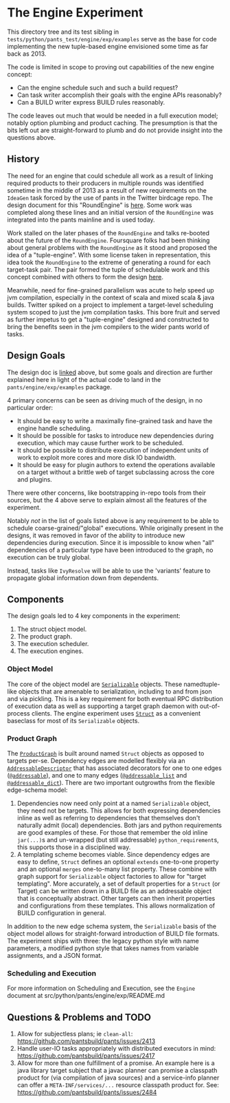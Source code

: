 # The Engine Experiment

This directory tree and its test sibling in `tests/python/pants_test/engine/exp/examples` serve as the base for
code implementing the new tuple-based engine envisioned some time as far back as 2013.

The code is limited in scope to proving out capabilities of the new engine concept:

+ Can the engine schedule such and such a build request?
+ Can task writer accomplish their goals with the engine APIs reasonably?
+ Can a BUILD writer express BUILD rules reasonably.

The code leaves out much that would be needed in a full execution model; notably option plumbing
and product caching.  The presumption is that the bits left out are straight-forward to plumb and do
not provide insight into the questions above.

## History

The need for an engine that could schedule all work as a result of linking required products to
their producers in multiple rounds was identified sometime in the middle of 2013 as a result of
new requirements on the `IdeaGen` task forced by the use of pants in the Twitter birdcage repo.  The
design document for this "RoundEngine" is
[here](https://docs.google.com/document/d/1MwOFcr4W6KbzPdbaj_ntJ36a0NRoiKyWLed0ziobsr4/edit#heading=h.rsohbvtm7zng).
Some work was completed along these lines and an initial version of the `RoundEngine` was
integrated into the pants mainline and is used today.

Work stalled on the later phases of the `RoundEngine` and talks re-booted about the future of the
`RoundEngine`.  Foursquare folks had been thinking about general problems with the `RoundEngine` as
it stood and proposed the idea of a "tuple-engine".  With some license taken in representation, this
idea took the `RoundEngine` to the extreme of generating a round for each target-task pair.  The
pair formed the tuple of schedulable work and this concept combined with others to form the design
[here][tuple-design].

Meanwhile, need for fine-grained parallelism was acute to help speed up jvm compilation, especially
in the context of scala and mixed scala & java builds.  Twitter spiked on a project to implement
a target-level scheduling system scoped to just the jvm compilation tasks.  This bore fruit and
served as further impetus to get a "tuple-engine" designed and constructed to bring the benefits
seen in the jvm compilers to the wider pants world of tasks.

## Design Goals

The design doc is [linked][tuple-design] above, but some goals and direction are further explained
here in light of the actual code to land in the `pants/engine/exp/examples` package.

4 primary concerns can be seen as driving much of the design, in no particular order:

* It should be easy to write a maximally fine-grained task and have the engine handle scheduling.
* It should be possible for tasks to introduce new dependencies during execution, which may
   cause further work to be scheduled.
* It should be possible to distribute execution of independent units of work to exploit more cores
   and more disk IO bandwidth.
* It should be easy for plugin authors to extend the operations available on a target without a
   brittle web of target subclassing across the core and plugins.

There were other concerns, like bootstrapping in-repo tools from their sources, but the 4 above
serve to explain almost all the features of the experiment.

Notably _not_ in the list of goals listed above is any requirement to be able to schedule
coarse-grained/"global" executions.  While originally present in the designs, it was removed in
favor of the ability to introduce new dependencies during execution. Since it is impossible
to know when "all" dependencies of a particular type have been introduced to the graph, no
execution can be truly global.

Instead, tasks like `IvyResolve` will be able to use the 'variants' feature to propagate global
information down from dependents.

## Components

The design goals led to 4 key components in the experiment:

1. The struct object model.
2. The product graph.
3. The execution scheduler.
4. The execution engines.

### Object Model

The core of the object model are
[`Serializable`](https://github.com/pantsbuild/pants/blob/3bd6d75949c253e2e11dfece7e593a7e5fdf0908/src/python/pants/engine/exp/objects.py#L48)
objects.  These namedtuple-like objects that are amenable to serialization, including to and from
json and via pickling.  This is a key requirement for both eventual RPC distribution of execution
data as well as supporting a target graph daemon with out-of-process clients.  The engine experiment
uses
[`Struct`](https://github.com/pantsbuild/pants/blob/0f8eb2c1a965dd55893a6220ca137a7d79cf50aa/src/python/pants/engine/exp/struct.py)
as a convenient baseclass for most of its `Serializable` objects.

### Product Graph

The
[`ProductGraph`](https://github.com/pantsbuild/pants/blob/ef3f8d221a5afefb01d655448ce7e3f537399810/src/python/pants/engine/exp/scheduler.py#L321)
is built around named `Struct` objects as opposed to targets per-se.  Dependency edges are
modelled flexibly via an [`AddressableDescriptor`](https://github.com/pantsbuild/pants/blob/3bd6d75949c253e2e11dfece7e593a7e5fdf0908/src/python/pants/engine/exp/addressable.py#L113)
that has associated decorators for one to one edges
([`@addressable`](https://github.com/pantsbuild/pants/blob/3bd6d75949c253e2e11dfece7e593a7e5fdf0908/src/python/pants/engine/exp/addressable.py#L299)),
and one to many edges
([`@addressable_list`](https://github.com/pantsbuild/pants/blob/3bd6d75949c253e2e11dfece7e593a7e5fdf0908/src/python/pants/engine/exp/addressable.py#L341)
and [`@addressable_dict`](https://github.com/pantsbuild/pants/blob/3bd6d75949c253e2e11dfece7e593a7e5fdf0908/src/python/pants/engine/exp/addressable.py#L370)).
There are two important outgrowths from the flexible edge-schema model:

1. Dependencies now need only point at a named `Serializable` object, they need not be targets.
   This allows for both expressing dependencies inline as well as referring to dependencies that
   themselves don't naturally admit (local) dependencies.  Both jars and python requirements are
   good examples of these.  For those that remember the old inline `jar(...)`s and un-wrapped
   (but still addressable) `python_requirement`s, this supports those in a disciplined way.
2. A templating scheme becomes viable.  Since dependency edges are easy to define, `Struct`
   defines an optional `extends` one-to-one property and an optional `merges` one-to-many list
   property.  These combine with graph support for `Serializable` object factories to allow for
   "target templating".  More accurately, a set of default properties for a `Struct` (or
   Target) can be written down in a BUILD file as an addressable object that is conceptually
   abstract.  Other targets can then inherit properties and configurations from these templates. 
   This allows normalization of BUILD configuration in general.

In addition to the new edge schema system, the `Serializable` basis of the object model allows for
straight-forward introduction of BUILD file formats.  The experiment ships with three: the legacy
python style with name parameters, a modified python style that takes names from variable
assignments, and a JSON format.

### Scheduling and Execution

For more information on Scheduling and Execution, see the `Engine` document at src/python/pants/engine/exp/README.md

## Questions & Problems and TODO

1. Allow for subjectless plans; ie `clean-all`:
   https://github.com/pantsbuild/pants/issues/2413
2. Handle user-IO tasks appropriately with distributed executors in mind:
   https://github.com/pantsbuild/pants/issues/2417
3. Allow for more than one fulfillment of a promise.  An example here is a java library target
   subject that a javac planner can promise a classpath product for (via compilation of java
   sources) and a service-info planner can offer a `META-INF/services/...` resource classpath
   product for. See: https://github.com/pantsbuild/pants/issues/2484

[tuple-design]: https://docs.google.com/a/twitter.com/document/d/1MQLmVGHLnA2xlVgnFjwQQeFZRonTbxM1FyBS5sYwyr8/edit?usp=sharing "Tuple Engine Design Doc"
